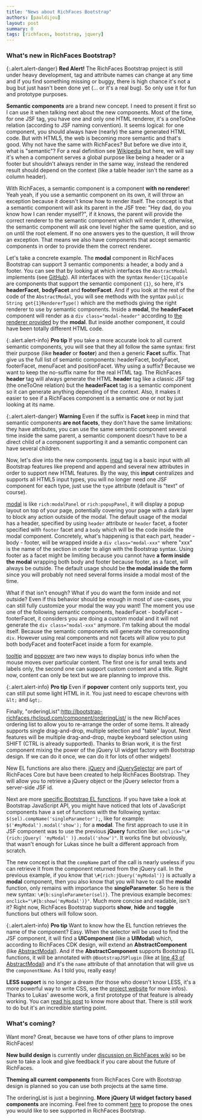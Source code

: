 ```yaml
---
title: "News about RichFaces Bootstrap"
authors: [pauldijou]
layout: post
summary: 0
tags: [richfaces, bootstrap, jquery]
---
```


### What's new in RichFaces Bootstrap?

{:.alert.alert-danger}
  **Red Alert!** The RichFaces Bootstrap project is still under heavy development, tag and attribute names can change at any time and if you find something missing or buggy, there is high chance it's not a bug but just hasn't been done yet (... or it's a real bug). So only use it for fun and prototype purposes.

**Semantic components** are a brand new concept. I need to present it first so I can use it when talking next about the new components. Most of the time, for one JSF tag, you have one and only one HTML renderer, it's a oneToOne relation (according to JSF naming convention). It seems logical: for one component, you should always have (nearly) the same generated HTML code. But with HTML5, the web is becoming more semantic and that's good. Why not have the same with RichFaces? But before we dive into it, what is "semantic"? For a real definition see [Wikipedia](http://en.wikipedia.org/wiki/Semantic_Web) but here, we will say it's when a component serves a global purpose like being a header or a footer but shouldn't always render in the same way, instead the rendered result should depend on the context (like a table header isn't the same as a column header).

With RichFaces, a semantic component is a component **with no renderer**! Yeah yeah, if you use a semantic component on its own, it will throw an exception because it doesn't know how to render itself. The concept is that a semantic component will ask its parent in the JSF tree: "Hey dad, do you know how I can render myself?", if it knows, the parent will provide the correct renderer to the semantic component which will render it, otherwise, the semantic component will ask one level higher the same question, and so on until the root element. If no one answers yes to the question, it will throw an exception. That means we also have components that accept semantic components in order to provide them the correct renderer.

Let's take a concrete example. The **modal** component in RichFaces Bootstrap can support 3 semantic components: a header, a body and a footer. You can see that by looking at which interfaces the `AbstractModal` implements (see [GitHub](https://github.com/richfaces/sandbox/blob/develop/bootstrap/ui/src/main/java/org/richfaces/bootstrap/component/AbstractModal.java#L49)). All interfaces with the syntax `Render{1}Capable` are components that support the semantic component `{1}`, so here, it's **headerFacet**, **bodyFacet** and **footerFacet**. And if you look at the rest of the code of the `AbstractModal`, you will see methods with the syntax `public String get{1}RendererType()` which are the methods giving the right renderer to use by semantic components. Inside a **modal**, the **headerFacet** component will render as a `div class="modal-header"` according to [the renderer provided](https://github.com/richfaces/sandbox/blob/develop/bootstrap/ui/src/main/templates/org/richfaces/bootstrap/modalHeaderFacet.template.xml) by the **modal**. But inside another component, it could have been totally different HTML code.

{:.alert.alert-info}
  **Pro tip** If you take a more accurate look to all current semantic components, you will see that they all follow the same syntax: first their purpose (like **header** or **footer**) and then a generic **Facet** suffix. That give us the full list of semantic components: headerFacet, bodyFacet, footerFacet, menuFacet and positionFacet. Why using a suffix? Because we want to keep the no-suffix name for the real HTML tag. The RichFaces **header** tag will always generate the HTML **header** tag like a classic JSF tag (the oneToOne relation) but the **headerFacet** tag is a semantic component so it can generate anything depending of the context. Also, it makes it easier to see if a RichFaces component is a semantic one or not by just looking at its name.

{:.alert.alert-danger}
  **Warning** Even if the suffix is **Facet** keep in mind that semantic components **are not facets**, they don't have the same limitations: they have attributes, you can use the same semantic component several time inside the same parent, a semantic component doesn't have to be a direct child of a component supporting it and a semantic component can have several children.

Now, let's dive into the new components. [input](http://bootstrap-richfaces.rhcloud.com/component/input/) tag is a basic input with all Bootstrap features like prepend and append and several new attributes in order to support new HTML features. By the way, this **input** centralizes and supports all HTML5 input types, you will no longer need one JSF component for each type, just use the `type` attribute (default is "text" of course).

[modal](http://bootstrap-richfaces.rhcloud.com/component/modal/) is like `rich:modalPanel` or `rich:popupPanel`, it will display a popup layout on top of your page, potentially covering your page with a dark layer to block any action outside of the modal. The default usage of the modal has a header, specified by using `header` attribute or `header` facet, a footer specified with `footer` facet and a `body` which will be the code inside the modal component. Concretely, what's happening is that each part, header - body - footer, will be wrapped inside a `div class="modal-xxx"` where "xxx" is the name of the section in order to align with the Bootstrap syntax. Using footer as a facet might be limiting because you cannot have **a form inside the modal** wrapping both body and footer because footer, as a facet, will always be outside. The default usage should be **the modal inside the form** since you will probably not need several forms inside a modal most of the time.

What if that isn't enough? What if you do want the form inside and not outside? Even if this behavior should be enough in most of use-cases, you can still fully customize your modal the way you want! The moment you use one of the following semantic components, headerFacet - bodyFacet - footerFacet, it considers you are doing a custom modal and it will not generate the `div class="modal-xxx"` anymore. I'm talking about the modal itself. Because the semantic components will generate the corresponding `div`. However using real components and not facets will allow you to put both bodyFacet and footerFacet inside a form for example.

[tooltip](http://bootstrap-richfaces.rhcloud.com/component/tooltip/) and [popover](http://bootstrap-richfaces.rhcloud.com/component/popover/) are two new ways to display bonus info when the mouse moves over particular content. The first one is for small texts and labels only, the second one can support custom content and a title. Right now, content can only be text but we are planning to improve this.

{:.alert.alert-info}
  **Pro tip** Even if **popover** content only supports text, you can still put some light HTML in it. You just need to escape chevrons with `&lt;` and `&gt;`.

Finally, "orderingList":http://bootstrap-richfaces.rhcloud.com/component/orderingList/ is the new RichFaces ordering list to allow you to re-arrange the order of some items. It already supports single drag-and-drop, multiple selection and "table" layout. Next features will be multiple drag-and-drop, maybe keyboard selection using SHIFT (CTRL is already supported). Thanks to Brian work, it is the first component mixing the power of the jQuery UI widget factory with Bootstrap design. If we can do it once, we can do it for lots of other widgets!

New EL functions are also there. [jQuery](https://github.com/richfaces/components/blob/develop/misc/ui/src/main/java/org/richfaces/function/RichFunction.java#L156) and [jQuerySelector](https://github.com/richfaces/components/blob/develop/misc/ui/src/main/java/org/richfaces/function/RichFunction.java#L126) are part of RichFaces Core but have been created to help RichFaces Bootstrap. They will allow you to retrieve a jQuery object or the jQuery selector from a server-side JSF id.

Next are more [specific Bootstrap EL functions](http://bootstrap-richfaces.rhcloud.com/component/el/). If you have take a look at Bootstrap JavaScript API, you might have noticed that lots of JavaScript components have a set of functions with the following syntax: `$(sel).compName('singleParameter');`, like for example: `$('#myModal').modal('show');` for a **modal**. The first approach to use it in JSF component was to use the previous **jQuery** function like: `onclick="\#{rich:jQuery( 'myModal' )}.modal('show')"`. It works fine but obviously, that wasn't enough for Lukas since he built a different approach from scratch.

The new concept is that the `compName` part of the call is nearly useless if you can retrieve it from the component returned from the jQuery call. In the previous example, if you know that `\#{rich:jQuery('myModal')}` is actually a **modal** component, then you also know that you will have to call the **modal** function, only remains with importance the **singleParameter**. So here is the new syntax: `\#{b:singleParameter(sel)}`. The previous example becomes: `onclick="\#{b:show('myModal')}"`. Much more concise and readable, isn't it? Right now, RichFaces Bootstrap supports **show**, **hide** and **toggle** functions but others will follow soon.

{:.alert.alert-info}
  **Pro tip** Want to know how the EL function retrieves the name of the component? Easy. When the selector will be used to find the JSF component, it will find a **UIComponent** (like a **UIModal**) which, according to RichFaces CDK design, will extend an **AbstractComponent** (like [AbstractModal](https://github.com/richfaces/sandbox/blob/develop/bootstrap/ui/src/main/java/org/richfaces/bootstrap/component/AbstractModal.java)). And if the **AbstractComponent** supports Bootstrap EL functions, it will be annotated with `@BootstrapJSPlugin` (like at [line 43 of AbstractModal](https://github.com/richfaces/sandbox/blob/develop/bootstrap/ui/src/main/java/org/richfaces/bootstrap/component/AbstractModal.java#L43)) and it's the `name` attribute of that annotation that will give us the `componentName`. As I told you, really easy!

**LESS support** is no longer a dream (for those who doesn't know LESS, it's a more powerful way to write CSS, see the [project website](http://lesscss.org/) for more infos). Thanks to Lukas' awesome work, a first prototype of that feature is already working. You can [read his post](http://rik-ansikter.blogspot.fr/2012/08/jsf-meets-skinning-awesomeness-of-less.html) to know more about that. There is still work to do but it's an incredible starting point.

### What's coming?

Want more? Great, because we have tons of other plans to improve RichFaces!

**New build design** is currently under [discussion on RichFaces wiki](https://community.jboss.org/wiki/RichFaces43BuildRedesign) so be sure to take a look and give feedback if you care about the future of RichFaces.

**Theming all current components** from RichFaces Core with Bootstrap design is planned so you can use both projects at the same time.

The orderingList is just a beginning. **More jQuery UI widget factory based components** are incoming. Feel free to comment [here](https://community.jboss.org/thread/200343) to propose the ones you would like to see supported in RichFaces Bootstrap.
